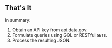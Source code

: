 ## That's It

In summary:

1. Obtain an API key from api.data.gov.
2. Formulate queries using GQL or RESTful `GET`s.
3. Process the resulting JSON.

